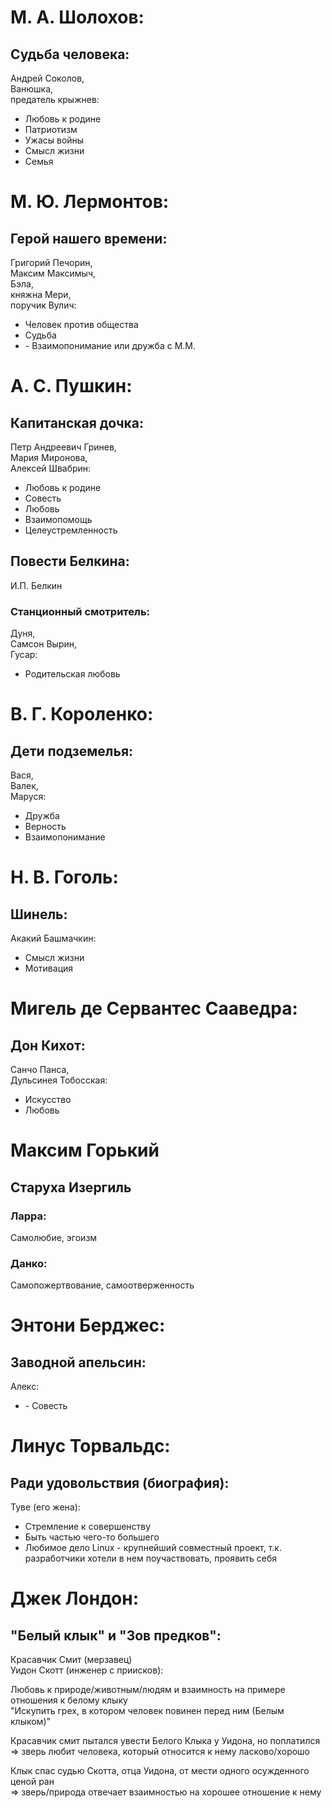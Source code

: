 # М. А. Шолохов:
## Судьба человека:

Андрей Соколов,  
Ванюшка,  
предатель крыжнев:

* Любовь к родине
* Патриотизм
* Ужасы войны
* Смысл жизни
* Семья

# М. Ю. Лермонтов:
## Герой нашего времени:

Григорий Печорин,  
Максим Максимыч,  
Бэла,  
княжна Мери,  
поручик Вулич:

* Человек против общества
* Судьба
* \- Взаимопонимание или дружба с М.М.

# А. С. Пушкин:

## Капитанская дочка:

Петр Андреевич Гринев,  
Мария Миронова,  
Алексей Швабрин:

* Любовь к родине
* Совесть
* Любовь
* Взаимопомощь
* Целеустремленность

## Повести Белкина:

И.П. Белкин

### Станционный смотритель:

Дуня,  
Самсон Вырин,  
Гусар:

* Родительская любовь

# В. Г. Короленко:
## Дети подземелья:

Вася,  
Валек,  
Маруся:

* Дружба
* Верность
* Взаимопонимание

# Н. В. Гоголь:

## Шинель:

Акакий Башмачкин:

* Смысл жизни
* Мотивация

# Мигель де Сервантес Сааведра:
## Дон Кихот:

Санчо Панса,  
Дульсинея Тобосская:
* Искусство
* Любовь

# Максим Горький
## Старуха Изергиль

### Ларра:
Самолюбие, эгоизм
### Данко:
Самопожертвование, самоотверженность

# Энтони Берджес:
## Заводной апельсин:

Алекс:

* \- Совесть

# Линус Торвальдс:
## Ради удовольствия (биография):

Туве (его жена):

* Стремление к совершенству  
* Быть частью чего-то большего  
* Любимое дело
Linux - крупнейший совместный проект, т.к. разработчики хотели в нем поучаствовать, проявить себя

# Джек Лондон:
## "Белый клык" и "Зов предков":

Красавчик Смит (мерзавец)  
Уидон Скотт (инженер с приисков):

Любовь к природе/животным/людям и взаимность на примере отношения к белому клыку  
"Искупить грех, в котором человек повинен перед ним (Белым клыком)"

Красавчик смит пытался увести Белого Клыка у Уидона, но поплатился  
=> зверь любит человека, который относится к нему ласково/хорошо

Клык спас судью Скотта, отца Уидона, от мести одного осужденного ценой ран  
=> зверь/природа отвечает взаимностью на хорошее отношение к нему
